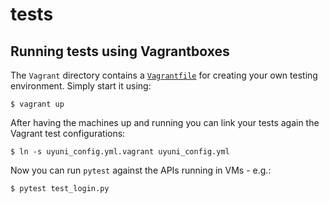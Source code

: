 # tests

## Running tests using Vagrantboxes

The `Vagrant` directory contains a [`Vagrantfile`](Vagrant/Vagrantfile) for creating your own testing environment. Simply start it using:

```shell
$ vagrant up
```

After having the machines up and running you can link your tests again the Vagrant test configurations:

```shell
$ ln -s uyuni_config.yml.vagrant uyuni_config.yml
```

Now you can run `pytest` against the APIs running in VMs - e.g.:

```shell
$ pytest test_login.py
```
